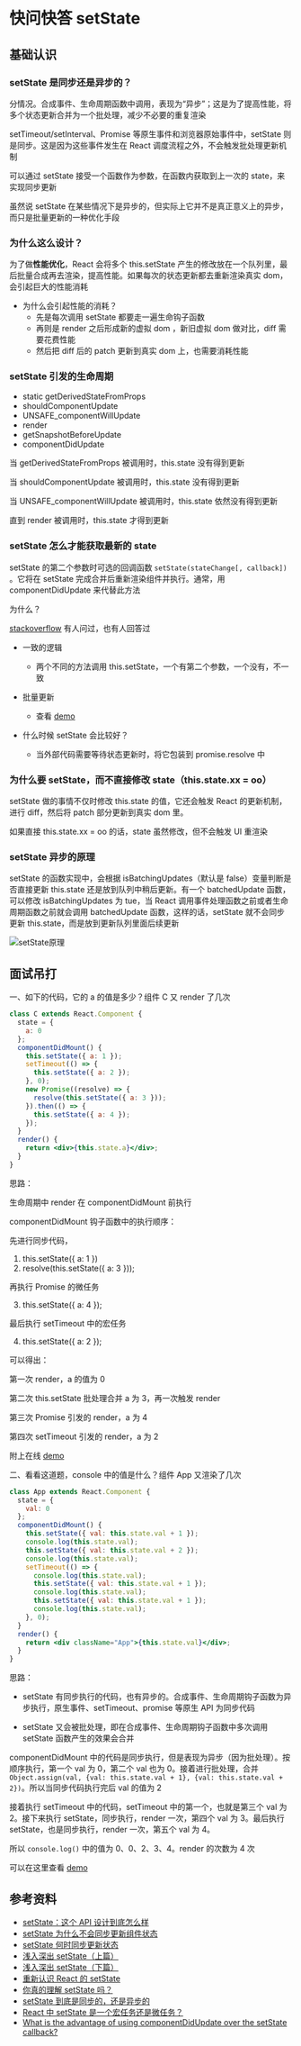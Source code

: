 # 快问快答 setState

## 基础认识

### setState 是同步还是异步的？

分情况。合成事件、生命周期函数中调用，表现为“异步”；这是为了提高性能，将多个状态更新合并为一个批处理，减少不必要的重复渲染

setTimeout/setInterval、Promise 等原生事件和浏览器原始事件中，setState 则是同步。这是因为这些事件发生在 React 调度流程之外，不会触发批处理更新机制

可以通过 setState 接受一个函数作为参数，在函数内获取到上一次的 state，来实现同步更新

虽然说 setState 在某些情况下是异步的，但实际上它并不是真正意义上的异步，而只是批量更新的一种优化手段

### 为什么这么设计？

为了做**性能优化**，React 会将多个 this.setState 产生的修改放在一个队列里，最后批量合成再去渲染，提高性能。如果每次的状态更新都去重新渲染真实 dom，会引起巨大的性能消耗

-   为什么会引起性能的消耗？
    -   先是每次调用 setState 都要走一遍生命钩子函数
    -   再则是 render 之后形成新的虚拟 dom ，新旧虚拟 dom 做对比，diff 需要花费性能
    -   然后把 diff 后的 patch 更新到真实 dom 上，也需要消耗性能

### setState 引发的生命周期

-   static getDerivedStateFromProps
-   shouldComponentUpdate
-   UNSAFE_componentWillUpdate
-   render
-   getSnapshotBeforeUpdate
-   componentDidUpdate

当 getDerivedStateFromProps 被调用时，this.state 没有得到更新

当 shouldComponentUpdate 被调用时，this.state 没有得到更新

当 UNSAFE_componentWillUpdate 被调用时，this.state 依然没有得到更新

直到 render 被调用时，this.state 才得到更新

### setState 怎么才能获取最新的 state

setState 的第二个参数时可选的回调函数 `setState(stateChange[, callback])` 。它将在 setState 完成合并后重新渲染组件并执行。通常，用 componentDidUpdate 来代替此方法

为什么？

[stackoverflow](https://stackoverflow.com/questions/56501409/what-is-the-advantage-of-using-componentdidupdate-over-the-setstate-callback) 有人问过，也有人回答过

-   一致的逻辑

    -   两个不同的方法调用 this.setState，一个有第二个参数，一个没有，不一致

-   批量更新
    -   查看 [demo](https://codesandbox.io/s/blue-moon-mj5fz?file=/src/App.js)
-   什么时候 setState 会比较好？
    -   当外部代码需要等待状态更新时，将它包装到 promise.resolve 中

### 为什么要 setState，而不直接修改 state（this.state.xx = oo）

setState 做的事情不仅时修改 this.state 的值，它还会触发 React 的更新机制，进行 diff，然后将 patch 部分更新到真实 dom 里。

如果直接 this.state.xx = oo 的话，state 虽然修改，但不会触发 UI 重渲染

### setState 异步的原理

setState 的函数实现中，会根据 isBatchingUpdates（默认是 false）变量判断是否直接更新 this.state 还是放到队列中稍后更新。有一个 batchedUpdate 函数，可以修改 isBatchingUpdates 为 tue，当 React 调用事件处理函数之前或者生命周期函数之前就会调用 batchedUpdate 函数，这样的话，setState 就不会同步更新 this.state，而是放到更新队列里面后续更新

![setState原理](https://i.loli.net/2021/09/13/yJb7HlFMe5pAZkU.png)

## 面试吊打

一、如下的代码，它的 a 的值是多少？组件 C 又 render 了几次

```jsx
class C extends React.Component {
  state = {
    a: 0
  };
  componentDidMount() {
    this.setState({ a: 1 });
    setTimeout(() => {
      this.setState({ a: 2 });
    }, 0);
    new Promise((resolve) => {
      resolve(this.setState({ a: 3 }));
    }).then(() => {
      this.setState({ a: 4 });
    });
  }
  render() {
    return <div>{this.state.a}</div>;
  }
}
```

思路：

生命周期中 render 在 componentDidMount 前执行

componentDidMount 钩子函数中的执行顺序：

先进行同步代码，

1. this.setState({ a: 1 })
2. resolve(this.setState({ a: 3 }));

再执行 Promise 的微任务

3. this.setState({ a: 4 });

最后执行 setTimeout 中的宏任务

4. this.setState({ a: 2 });

可以得出：

第一次 render，a 的值为 0

第二次 this.setState 批处理合并 a 为 3，再一次触发 render

第三次 Promise 引发的 render，a 为 4

第四次 setTimeout 引发的 render，a 为 2

附上在线 [demo](https://codesandbox.io/s/exciting-brattain-1pi5m?file=/src/App.js)

二、看看这道题，console 中的值是什么？组件 App 又渲染了几次

```jsx
class App extends React.Component {
  state = {
    val: 0
  };
  componentDidMount() {
    this.setState({ val: this.state.val + 1 });
    console.log(this.state.val);
    this.setState({ val: this.state.val + 2 });
    console.log(this.state.val);
    setTimeout(() => {
      console.log(this.state.val);
      this.setState({ val: this.state.val + 1 });
      console.log(this.state.val);
      this.setState({ val: this.state.val + 1 });
      console.log(this.state.val);
    }, 0);
  }
  render() {
    return <div className="App">{this.state.val}</div>;
  }
}
```

思路：

-   setState 有同步执行的代码，也有异步的。合成事件、生命周期钩子函数为异步执行，原生事件、setTimeout、promise 等原生 API 为同步代码

-   setState 又会被批处理，即在合成事件、生命周期钩子函数中多次调用 setState 函数产生的效果会合并

componentDidMount 中的代码是同步执行，但是表现为异步（因为批处理）。按顺序执行，第一个 val 为 0，第二个 val 也为 0。接着进行批处理，合并 `Object.assign(val, {val: this.state.val + 1}, {val: this.state.val + 2})`。所以当同步代码执行完后 val 的值为 2

接着执行 setTimeout 中的代码，setTimeout 中的第一个，也就是第三个 val 为 2。接下来执行 setState，同步执行，render 一次，第四个 val 为 3。最后执行 setState，也是同步执行，render 一次，第五个 val 为 4。

所以 `console.log()` 中的值为 0、0、2、3、4。render 的次数为 4 次

可以在这里查看 [demo](https://codesandbox.io/s/setstate-216l6?file=/src/App.js)

## 参考资料

-   [setState：这个 API 设计到底怎么样](https://zhuanlan.zhihu.com/p/25954470)
-   [setState 为什么不会同步更新组件状态](https://zhuanlan.zhihu.com/p/25990883)
-   [setState 何时同步更新状态](https://zhuanlan.zhihu.com/p/26069727)
-   [浅入深出 setState（上篇）](https://segmentfault.com/a/1190000015615057)
-   [浅入深出 setState（下篇）](https://segmentfault.com/a/1190000015821018)
-   [重新认识 React 的 setState](https://keqingrong.cn/blog/2019-04-01-react-setstate)
-   [你真的理解 setState 吗？](https://zhuanlan.zhihu.com/p/39512941)
-   [setState 到底是同步的，还是异步的](https://mp.weixin.qq.com/s/my2Jx7pcbVYnaCWklAzKXA)
-   [React 中 setState 是一个宏任务还是微任务？](https://segmentfault.com/a/1190000040445026)
-   [What is the advantage of using componentDidUpdate over the setState callback?](https://stackoverflow.com/questions/56501409/what-is-the-advantage-of-using-componentdidupdate-over-the-setstate-callback)
